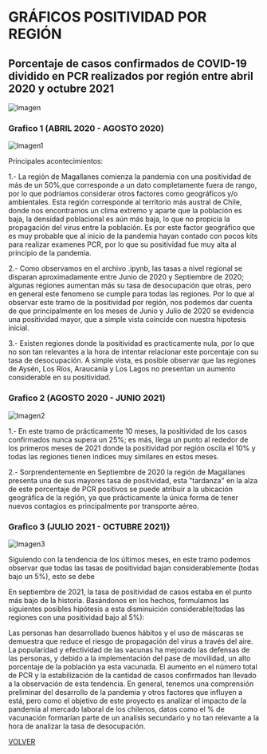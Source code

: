 # GRÁFICOS POSITIVIDAD POR REGIÓN

## Porcentaje de casos confirmados de COVID-19 dividido en PCR realizados por región entre abril 2020 y octubre 2021

![Imagen](/images_pages/positividad_porcentaje.png)

### Grafico 1 (ABRIL 2020 - AGOSTO 2020)

![Imagen1](/images_pages/positividad_tramo1.png)

Principales acontecimientos:

1.- La región de Magallanes comienza la pandemia con una positividad de más de un 50%,que corresponde a un dato completamente fuera de rango, por lo que podríamos considerar otros factores como geográficos y/o ambientales. Esta región corresponde al territorio más austral de Chile, donde nos encontramos un clima extremo y aparte que la población es baja, la densidad poblacional es aún más baja, lo que no propicia la propagación del virus entre la población. Es por este factor geográfico que es muy probable que al inicio de la pandemia hayan contado con pocos kits para realizar examenes PCR, por lo que su positividad fue muy alta al principio de la pandemia.

2.- Como observamos en el archivo .ipynb, las tasas a nivel regional se disparan aproximadamente entre Junio de 2020 y Septiembre de 2020; algunas regiones aumentan más su tasa de desocupación que otras, pero en general este fenomeno se cumple para todas las regiones. Por lo que al observar este tramo de la positividad por región, nos podemos dar cuenta de que principalmente en los meses de Junio y Julio de 2020 se evidencia una positividad mayor, que a simple vista coincide con nuestra hipotesis inicial.

3.- Existen regiones donde la positividad es practicamente nula, por lo que no son tan relevantes a la hora de intentar relacionar este porcentaje con su tasa de desocupación. A simple vista, es posible observar que las regiones de Aysén, Los Ríos, Araucanía y Los Lagos no presentan un aumento considerable en su positividad.

### Grafico 2 (AGOSTO 2020 - JUNIO 2021)

![Imagen2](/images_pages/positividad_tramo2.png)

1.- En este tramo de prácticamente 10 meses, la positividad de los casos confirmados nunca supera un 25%; es más, llega un punto al rededor de los primeros meses de 2021 donde la positividad por región oscila el 10% y todas las regiones tienen indices muy similares en estos meses.

2.- Sorprendentemente en Septiembre de 2020 la región de Magallanes presenta una de sus mayores tasa de positividad, esta "tardanza" en la alza de este porcentaje de PCR positivos se puede atribuir a la ubicación geográfica de la región, ya que prácticamente la única forma de tener nuevos contagios es principalmente por transporte aéreo.

### Grafico 3 (JULIO 2021 - OCTUBRE 2021)}

![Imagen3](/images_pages/positividad_tramo3.png)

Siguiendo con la tendencia de los últimos meses, en este tramo podemos observar que todas las tasas de positividad bajan considerablemente (todas bajo un 5%), esto se debe

En septiembre de 2021, la tasa de positividad de casos estaba en el punto más bajo de la historia. Basándonos en los hechos, formulamos las siguientes posibles hipótesis a esta disminuición considerable(todas las regiones con una positividad bajo al 5%):

Las personas han desarrollado buenos hábitos y el uso de máscaras se demuestra que reduce el riesgo de propagación del virus a través del aire.
La popularidad y efectividad de las vacunas ha mejorado las defensas de las personas, y debido a la implementación del pase de movilidad, un alto porcentaje de la población ya esta vacunada.
El aumento en el número total de PCR y la estabilización de la cantidad de casos confirmados han llevado a la observación de esta tendencia.
En general, tenemos una comprensión preliminar del desarrollo de la pandemia y otros factores que influyen a está, pero como el objetivo de este proyecto es analizar el impacto de la pandemia al mercado laboral de los chilenos, datos como el % de vacunación formarían parte de un analisis secundario y no tan relevante a la hora de analizar la tasa de desocupación.

[VOLVER](../../)
